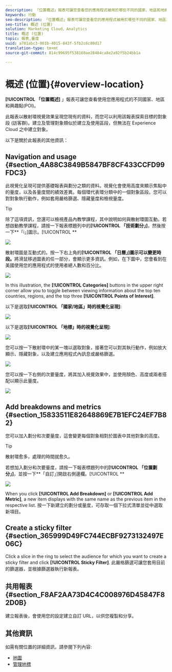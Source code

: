 ```yaml
---
description: 「位置概述」報表可讓您查看您的應用程式被用於哪些不同的國家、地區和地標。
keywords: 行動
seo-description: 「位置概述」報表可讓您查看您的應用程式被用於哪些不同的國家、地區和地標。
seo-title: 概述 (位置)
solution: Marketing Cloud、Analytics
title: 概述 (位置)
topic: 報表,量度
uuid: a701abc3-001b-4015-843f-5fb2c6c80d17
translation-type: tm+mt
source-git-commit: 814c99695f538160ae28484ca8e2a92f5b24bb1a

---
```



# 概述 (位置){#overview-location}

**[!UICONTROL 「位置概述]** 」報表可讓您查看使用您應用程式的不同國家、地區和興趣點(POI)。

此報表以散射環視覺效果呈現您現有的資料，而您可以利用該報表探索目標的對象段 (訪客群)。建立及管理對象類似於建立及使用區段，但無法在 Experience Cloud 之中建立對象。

以下是關於此報表的其他資訊：

## Navigation and usage {#section_4A88C3849B5847BF8CF433CCFD99FDC3}

此視覺化呈現可提供基礎報表與劃分之類的資料。視覺化會使用高度來顯示焦點中的量度，以及各量度間的績效差異。每個環代表環分類中的一個對象區段。您可以對對象執行動作，例如套用嚴格篩選、隱藏量度和檢視量度。

>[!TIP]
>
>除了這項資訊，您還可以檢視產品內教學課程，其中說明如何與散射環圖互動。若想啟動教學課程，請按一下報表標題列中的&#x200B;**[!UICONTROL 「技術劃分」]**，然後按一下&#x200B;**「i」]圖示。[!UICONTROL **

![](assets/location.png)

散射環圖是互動式的。按一下右上角的&#x200B;**[!UICONTROL 「日曆」]圖示可以變更時段。**&#x200B;將滑鼠移過圖表的任一部分，會顯示更多資訊。例如，在下圖中，您會看到在美國使用您的應用程式的使用者總人數和百分比。

![](assets/location_mouse.png)

In this illustration, the **[!UICONTROL Categories]** buttons in the upper right corner allow you to toggle between viewing information about the top ten countries, regions, and the top three **[!UICONTROL Points of Interest]**.

以下是選取&#x200B;**[!UICONTROL 「國家/地區」時的視覺化呈現]**:

![](assets/location_countries.png)

以下是選取&#x200B;**[!UICONTROL 「地標」時的視覺化呈現]**:

![](assets/location_poi.png)

您可以按一下散射環中的某一塊以選取對象，接著您可以對其執行動作，例如放大顯示、隱藏對象，以及建立應用程式內訊息或嚴格篩選。

![](assets/location_aud.png)

您可以按一下右側的次要量度，將其加入視覺效果中，並使用顏色、高度或兩者搭配以顯示此量度。

![](assets/location_secondary.png)

## Add breakdowns and metrics {#section_15833511E82648869E7B1EFC24EF7B82}

您可以加入劃分和次要量度，這會變更每個對象相對於圖表中其他對象的高度。

>[!TIP]
>
>散射環愈多，處理的時間就愈久。

若想加入劃分和次要量度，請按一下報表標題列中的&#x200B;**[!UICONTROL 「位置劃分」]**，並按一下&#x200B;**「自訂」]開啟右側邊欄。[!UICONTROL **

![](assets/location_rail.png)

When you click **[!UICONTROL Add Breakdown]** or **[!UICONTROL Add Metric]**, a new item displays with the same name as the previous item in the respective list. 按一下新建立的劃分或量度，可存取一個下拉式清單並從中選取新項目。

## Create a sticky filter {#section_365999D49FC744ECBF9273132497E06C}

Click a slice in the ring to select the audience for which you want to create a sticky filter and click **[!UICONTROL Sticky Filter]**. 此嚴格篩選可讓您套用目前的篩選器，並根據篩選器執行新報表。

## 共用報表 {#section_F8AF2AA73D4C4C008976D45847F82D0B}

建立報表後，會使用您的設定建立自訂 URL，以供您複製和分享。

## 其他資訊

如需有關位置的詳細資訊，請參閱下列內容:

* [地圖](/help/using/location/c-map-points.md)
* [管理地標](/help/using/location/t-manage-points.md)